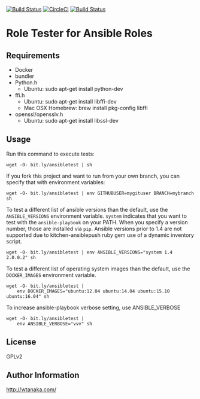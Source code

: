 [![Build Status](https://travis-ci.org/wtanaka/role-tester-ansible.svg?branch=master)](https://travis-ci.org/wtanaka/role-tester-ansible)
[![CircleCI](https://circleci.com/gh/wtanaka/role-tester-ansible.svg?style=svg)](https://circleci.com/gh/wtanaka/role-tester-ansible)
[![Build Status](https://semaphoreci.com/api/v1/wtanaka/role-tester-ansible/branches/master/shields_badge.svg)](https://semaphoreci.com/wtanaka/role-tester-ansible)

Role Tester for Ansible Roles
=============================

Requirements
------------

* Docker
* bundler
* Python.h
  * Ubuntu: sudo apt-get install python-dev
* ffi.h
  * Ubuntu: sudo apt-get install libffi-dev
  * Mac OSX Homebrew: brew install pkg-config libffi
* openssl/opensslv.h
  * Ubuntu: sudo apt-get install libssl-dev

Usage
-----

Run this command to execute tests:

```
wget -O- bit.ly/ansibletest | sh
```

If you fork this project and want to run from your own branch, you can
specify that with environment variables:

```
wget -O- bit.ly/ansibletest | env GITHUBUSER=mygituser BRANCH=mybranch sh
```

To test a different list of ansible versions than the default, use the
`ANSIBLE_VERSIONS` environment variable.  `system` indicates that you
want to test with the `ansible-playbook` on your PATH.  When you
specify a version number, those are installed via `pip`.  Ansible
versions prior to 1.4 are not supported due to kitchen-ansiblepush
ruby gem use of a dynamic inventory script.

```
wget -O- bit.ly/ansibletest | env ANSIBLE_VERSIONS="system 1.4 2.0.0.2" sh
```

To test a different list of operating system images than the default,
use the `DOCKER_IMAGES` environment variable.

```
wget -O- bit.ly/ansibletest |
    env DOCKER_IMAGES="ubuntu:12.04 ubuntu:14.04 ubuntu:15.10 ubuntu:16.04" sh
```

To increase ansible-playbook verbose setting, use ANSIBLE_VERBOSE

```
wget -O- bit.ly/ansibletest |
    env ANSIBLE_VERBOSE="vvv" sh
```

License
-------

GPLv2

Author Information
------------------

http://wtanaka.com/
